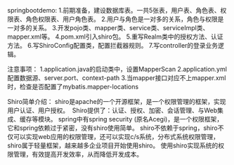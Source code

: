springbootdemo:
    1.前期准备，建设数据库表。一共5张表，用户表、角色表、权限表、角色权限表、用户角色表。
    2.用户与角色是一对多的关系，角色与权限是一对多的关系。
    3.开发pojo类、mapper类、service类、serviceImpl类、mapper.xml等。
    4.pom.xml引入shiro包。
    5.重写Realm类中的授权方法、认证方法。
    6.写ShiroConfig配置类，配置拦截器规则。
    7.写controller的登录业务逻辑。
    
注意事项：
    1.application.java的启动类中，设置MapperScan
    2.application.yml配置数据源、server.port、context-path
    3.当mapper接口对应不上mapper.xml时，检查是否配置了mybatis.mapper-locations
    
Shiro简单介绍：
    shiro是apache的一个开源框架，是一个权限管理的框架，实现用户认证、用户授权。 
    Shiro提供了：认证、授权、加密、会话管理、与Web集成、缓存等模块。
    spring中有spring security (原名Acegi)，是一个权限框架，它和spring依赖过于紧密，没有shiro使用简单。
    shiro不依赖于spring，shiro不仅可以实现web应用的权限管理，还可以实现c/s系统，分布式系统权限管理，shiro属于轻量框架，越来越多企业项目开始使用shiro。
    使用shiro实现系统的权限管理，有效提高开发效率，从而降低开发成本。